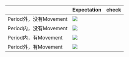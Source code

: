 |                    | Expectation                                                                                         | check |
| ------------------ | --------------------------------------------------------------------------------------------------- | ----- |
| Period外，没有Movement | ![](/Users/luoyang.gao/Library/Application%20Support/marktext/images/2022-10-08-14-13-57-image.png) |       |
| Period内，没有Movement | ![](/Users/luoyang.gao/Library/Application%20Support/marktext/images/2022-10-08-14-14-52-image.png) |       |
| Period内，有Movement  | ![](/Users/luoyang.gao/Library/Application%20Support/marktext/images/2022-10-08-14-16-24-image.png) |       |
| Period外，有Movement  | ![](/Users/luoyang.gao/Library/Application%20Support/marktext/images/2022-10-08-14-17-46-image.png) |       |
